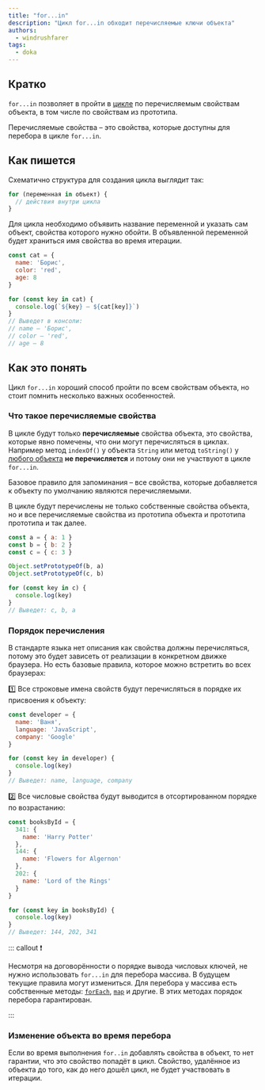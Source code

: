 ```yaml
---
title: "for...in"
description: "Цикл for...in обходит перечисляемые ключи объекта"
authors:
  - windrushfarer
tags:
  - doka
---
```


## Кратко

`for...in` позволяет в пройти в [цикле](/js/loop) по перечисляемым свойствам объекта, в том числе по свойствам из прототипа.

Перечисляемые свойства – это свойства, которые доступны для перебора в цикле `for...in`.

## Как пишется

Схематично структура для создания цикла выглядит так:

```js
for (переменная in объект) {
  // действия внутри цикла
}
```

Для цикла необходимо объявить название переменной и указать сам объект, свойства которого нужно обойти. В объявленной переменной будет храниться имя свойства во время итерации.

```js
const cat = {
  name: 'Борис',
  color: 'red',
  age: 8
}

for (const key in cat) {
  console.log(`${key} – ${cat[key]}`)
}
// Выведет в консоли:
// name – 'Борис',
// color – 'red',
// age – 8
```

## Как это понять

Цикл `for...in` хороший способ пройти по всем свойствам объекта, но стоит помнить несколько важных особенностей.

### Что такое перечисляемые свойства

В цикле будут только **перечисляемые** свойства объекта, это свойства, которые явно помечены, что они могут перечисляться в циклах. Например метод `indexOf()` у объекта `String` или метод `toString()` у [любого объекта](/js/objects-objects-everywhere) **не перечисляется** и потому они не участвуют в цикле `for...in`.

Базовое правило для запоминания – все свойства, которые добавляется к объекту по умолчанию являются перечисляемыми.

В цикле будут перечислены не только собственные свойства объекта, но и все перечисляемые свойства из прототипа объекта и прототипа прототипа и так далее.

```js
const a = { a: 1 }
const b = { b: 2 }
const c = { c: 3 }

Object.setPrototypeOf(b, a)
Object.setPrototypeOf(c, b)

for (const key in c) {
  console.log(key)
}
// Выведет: c, b, a
```

### Порядок перечисления

В стандарте языка нет описания как свойства должны перечисляться, потому это будет зависеть от реализации в конкретном движке браузера. Но есть базовые правила, которое можно встретить во всех браузерах:

1️⃣ Все строковые имена свойств будут перечисляться в порядке их присвоения к объекту:

```js
const developer = {
  name: 'Ваня',
  language: 'JavaScript',
  company: 'Google'
}

for (const key in developer) {
  console.log(key)
}
// Выведет: name, language, company
```

2️⃣ Все числовые свойства будут выводится в отсортированном порядке по возрастанию:

```js
const booksById = {
  341: {
    name: 'Harry Potter'
  },
  144: {
    name: 'Flowers for Algernon'
  },
  202: {
    name: 'Lord of the Rings'
  }
}

for (const key in booksById) {
  console.log(key)
}
// Выведет: 144, 202, 341
```

::: callout ❗️

Несмотря на договорённости о порядке вывода числовых ключей, не нужно использовать `for...in` для перебора массива. В будущем текущие правила могут измениться. Для перебора у массива есть собственные методы: [`forEach`](/js/array-foreach), [`map`](/js/array-map) и другие. В этих методах порядок перебора гарантирован.

:::

### Изменение объекта во время перебора

Если во время выполнения `for..in` добавлять свойства в объект, то нет гарантии, что это свойство попадёт в цикл. Свойство, удалённое из объекта до того, как до него дошёл цикл, не будет участвовать в итерации.
